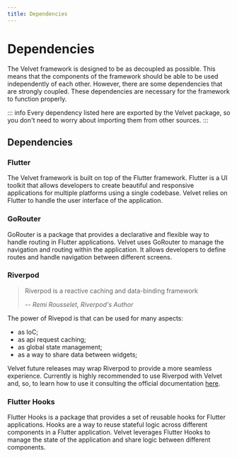 ```yaml
---
title: Dependencies
---
```


# Dependencies

The Velvet framework is designed to be as decoupled as possible. This means that the components of the framework should be able to be used independently of each other. However, there are some dependencies that are strongly coupled. These dependencies are necessary for the framework to function properly.

::: info
Every dependency listed here are exported by the Velvet package, so you don't need to worry about importing them from other sources.
:::

## Dependencies

### Flutter

The Velvet framework is built on top of the Flutter framework. Flutter is a UI toolkit that allows developers to create beautiful and responsive applications for multiple platforms using a single codebase. Velvet relies on Flutter to handle the user interface of the application.

### GoRouter

GoRouter is a package that provides a declarative and flexible way to handle routing in Flutter applications. Velvet uses GoRouter to manage the navigation and routing within the application. It allows developers to define routes and handle navigation between different screens.

### Riverpod

> Riverpod is a reactive caching and data-binding framework
>
> -- <cite>Remi Rousselet, Riverpod's Author</cite>

The power of Rivepod is that can be used for many aspects:
- as IoC;
- as api request caching;
- as global state management;
- as a way to share data between widgets;

Velvet future releases may wrap Riverpod to provide a more seamless experience. Currently is highly recommended to use Riverpod with Velvet and, so, to learn how to use it consulting the official documentation [here](https://riverpod.dev/docs/introduction/getting_started).

### Flutter Hooks

Flutter Hooks is a package that provides a set of reusable hooks for Flutter applications. Hooks are a way to reuse stateful logic across different components in a Flutter application. Velvet leverages Flutter Hooks to manage the state of the application and share logic between different components.
